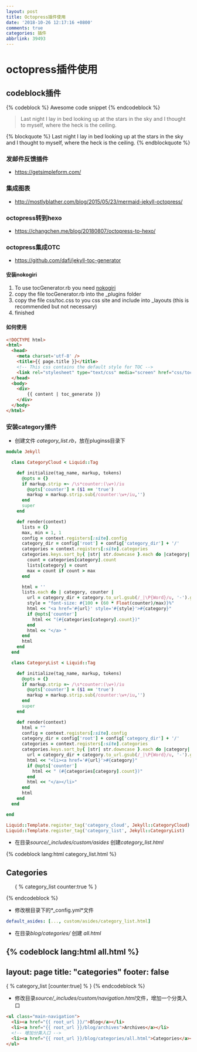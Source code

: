 ```yaml
---
layout: post
title: Octopress插件使用
date: '2018-10-26 12:17:16 +0800'
comments: true
categories: 插件
abbrlink: 39493
---
```


# octopress插件使用

## codeblock插件
{% codeblock %}
Awesome code snippet
{% endcodeblock %}

<!-- more -->

> Last night I lay in bed looking up at the stars in the sky and I thought to myself, where the heck is the ceiling.

{% blockquote %}
Last night I lay in bed looking up at the stars in the sky and I thought to myself, where the heck is the ceiling.
{% endblockquote %}


### 发邮件反馈插件
* https://getsimpleform.com/

### 集成图表
* http://mostlyblather.com/blog/2015/05/23/mermaid-jekyll-octopress/

### octopress转到hexo
* https://changchen.me/blog/20180807/octopress-to-hexo/

### octopress集成OTC
* https://github.com/dafi/jekyll-toc-generator

#### 安装nokogiri
1. To use tocGenerator.rb you need [nokogiri](http://www.nokogiri.org/)
2. copy the file tocGenerator.rb into the _plugins folder
3. copy the file css/toc.css to you css site and include into _layouts (this is recommended but not necessary)
4. finished

#### 如何使用

```html source/_layout/default.html
<!DOCTYPE html>
<html>
  <head>
    <meta charset='utf-8' />
    <title>{{ page.title }}</title>
    <!-- This css contains the default style for TOC -->
    <link rel="stylesheet" type="text/css" media="screen" href="css/toc.css">
  </head>
  <body>
    <div>
        {{ content | toc_generate }}
    </div>
  </body>
</html>
```

### 安装category插件
- 创建文件 *category_list.rb*，放在pluginss目录下

```ruby plugins/category_list.rb
module Jekyll

  class CategoryCloud < Liquid::Tag

    def initialize(tag_name, markup, tokens)
      @opts = {}
      if markup.strip =~ /\s*counter:(\w+)/iu
        @opts['counter'] = ($1 == 'true')
        markup = markup.strip.sub(/counter:\w+/iu,'')
      end
      super
    end

    def render(context)
      lists = {}
      max, min = 1, 1
      config = context.registers[:site].config
      category_dir = config['root'] + config['category_dir'] + '/'
      categories = context.registers[:site].categories
      categories.keys.sort_by{ |str| str.downcase }.each do |category|
        count = categories[category].count
        lists[category] = count
        max = count if count > max
      end

      html = ''
      lists.each do | category, counter |
        url = category_dir + category.to_url.gsub(/_|\P{Word}/u, '-').gsub(/-{2,}/u, '-').downcase
        style = "font-size: #{100 + (60 * Float(counter)/max)}%"
        html << "<a href='#{url}' style='#{style}'>#{category}"
        if @opts['counter']
          html << "(#{categories[category].count})"
        end
        html << "</a> "
      end
      html
    end
  end

  class CategoryList < Liquid::Tag

    def initialize(tag_name, markup, tokens)
      @opts = {}
      if markup.strip =~ /\s*counter:(\w+)/iu
        @opts['counter'] = ($1 == 'true')
        markup = markup.strip.sub(/counter:\w+/iu,'')
      end
      super
    end

    def render(context)
      html = ""
      config = context.registers[:site].config
      category_dir = config['root'] + config['category_dir'] + '/'
      categories = context.registers[:site].categories
      categories.keys.sort_by{ |str| str.downcase }.each do |category|
        url = category_dir + category.to_url.gsub(/_|\P{Word}/u, '-').gsub(/-{2,}/u, '-').downcase
        html << "<li><a href='#{url}'>#{category}"
        if @opts['counter']
          html << " (#{categories[category].count})"
        end
        html << "</a></li>"
      end
      html
    end
  end

end

Liquid::Template.register_tag('category_cloud', Jekyll::CategoryCloud)
Liquid::Template.register_tag('category_list', Jekyll::CategoryList)
```

- 在目录*source/_includes/custom/asides* 创建*category_list.html*

{% codeblock lang:html category_list.html %}
<section>
  <h1>Categories</h1>
  <ul id="category-list">{ % category_list counter:true % }</ul>
</section>
{% endcodeblock %}

- 修改根目录下的*_config.yml*文件

```yml _config.yml
default_asides: [..., custom/asides/category_list.html]

```

- 在目录*blog/categories/* 创建 *all.html*

{% codeblock lang:html all.html %}
---
layout: page
title: "categories"
footer: false
---

{ % category_list [counter:true] % }
{% endcodeblock %}

- 修改目录*source/_includes/custom/navigation.html*文件，增加一个分类入口 

```html source/_includes/custom/navigation.html
<ul class="main-navigation">
  <li><a href="{{ root_url }}/">Blog</a></li>
  <li><a href="{{ root_url }}/blog/archives">Archives</a></li>
  <!-- 增加分类入口 -->
  <li><a href="{{ root_url }}/blog/categories/all.html">Categories</a></li>
</ul>
```